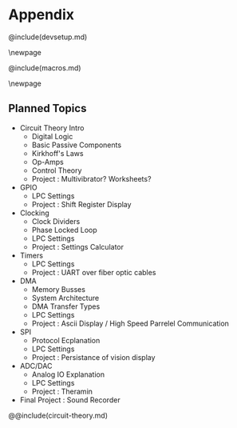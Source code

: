 # Appendix #

@include(devsetup.md)

\newpage

@include(macros.md)

\newpage

## Planned Topics ##

  - Circuit Theory Intro 
    - Digital Logic
    - Basic Passive Components
    - Kirkhoff's Laws
    - Op-Amps
    - Control Theory 
    - Project : Multivibrator? Worksheets? 
  - GPIO
    - LPC Settings
    - Project : Shift Register Display
  - Clocking
    - Clock Dividers 
    - Phase Locked Loop 
    - LPC Settings
    - Project : Settings Calculator
  - Timers
    - LPC Settings
    - Project : UART over fiber optic cables 
  - DMA
    - Memory Busses
    - System Architecture
    - DMA Transfer Types
    - LPC Settings
    - Project : Ascii Display / High Speed Parrelel Communication
  - SPI
    - Protocol Ecplanation
    - LPC Settings
    - Project : Persistance of vision display
  - ADC/DAC 
    - Analog IO Explanation 
    - LPC Settings
    - Project : Theramin 
  - Final Project : Sound Recorder

@@include(circuit-theory.md)
